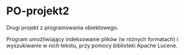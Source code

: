 # PO-projekt2

Drugi projekt z programowania obiektowego.

Program umożliwiający indeksowanie plików (w różnych formatach) i wyszukiwanie w nich tekstu, przy pomocy biblioteki Apache Lucene.
